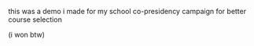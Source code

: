 this was a demo i made for my school co-presidency campaign for better course selection

(i won btw)

